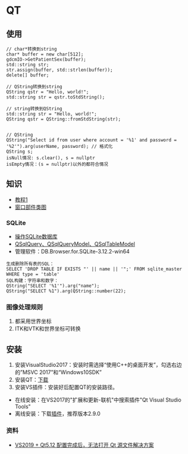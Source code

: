 # QT
## 使用
```
// char*转换到string
char* buffer = new char[512];
gdcmIO->GetPatientSex(buffer);
std::string str;
str.assign(buffer, std::strlen(buffer));
delete[] buffer;

// QString转换到string
QString qstr = "Hello, world!";
std::string str = qstr.toStdString();

// string转换到QString
std::string str = "Hello, world!";
QString qstr = QString::fromStdString(str);


// QString
QString("Select id from user where account = '%1' and password = '%2'").arg(userName, password); // 格式化
QString s;
isNull情况: s.clear(), s = nullptr
isEmpty情况：(s = nullptr)以外的都符合情况
```

## 知识
* [教程1](https://blog.csdn.net/tiao_god/category_9462012.html)
* [窗口部件类图](https://blog.csdn.net/kilotwo/article/details/79238545)

### SQLite
* [操作SQLite数据库](https://zhuanlan.zhihu.com/p/615519914)
* [QSqlQuery、QSqlQueryModel、QSqlTableModel](https://blog.csdn.net/aggie4628/article/details/102770029)
* 管理软件：DB.Browser.for.SQLite-3.12.2-win64

```
生成删除所有表的SQL：
SELECT 'DROP TABLE IF EXISTS "' || name || '";' FROM sqlite_master WHERE type = 'table'
SQL构建：字符串和数字：
QString("SELECT '%1'").arg("name");
QString("SELECT %1").arg(QString::number(22);
```

### 图像处理规则
1. 都采用世界坐标
1. ITK和VTK和世界坐标可转换

## 安装
1. 安装VisualStudio2017：安装时需选择“使用C++的桌面开发”，勾选右边的”MSVC 2017”和“Windows10SDK”
1. 安装QT：[下载](https://download.qt.io/archive/online_installers/4.4/)
1. 安装VS插件：安装好后配置QT的安装路径。
  * 在线安装：在VS2017的"扩展和更新-联机"中搜索插件"Qt Visual Studio Tools"
  * 离线安装：下载[插件](https://download.qt.io/development_releases/vsaddin)，推荐版本2.9.0

### 资料
* [VS2019 + Qt5.12 配置完成后，无法打开 Qt 源文件解决方案](https://blog.csdn.net/weixin_47156401/article/details/120626400)
